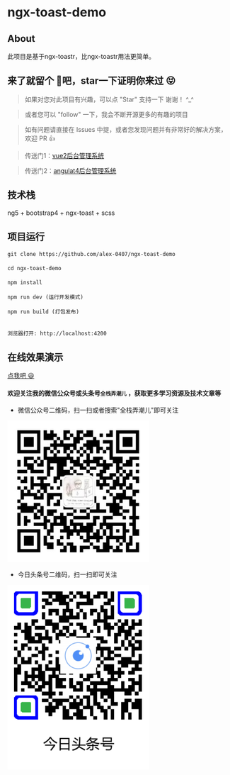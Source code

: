 # ngx-toast-demo

## About

此项目是基于ngx-toastr，比ngx-toastr用法更简单。


## 来了就留个 :feet:吧，star一下证明你来过  :stuck_out_tongue_closed_eyes:

>  如果对您对此项目有兴趣，可以点 "Star" 支持一下 谢谢！ ^_^

>  或者您可以 "follow" 一下，我会不断开源更多的有趣的项目

>  如有问题请直接在 Issues 中提，或者您发现问题并有非常好的解决方案，欢迎 PR 👍

>  传送门1：[vue2后台管理系统](https://github.com/Alex-0407/vue2-admin-grace)

>  传送门2：[angulat4后台管理系统](https://github.com/Alex-0407/ng4-grace)

## 技术栈

ng5 + bootstrap4 + ngx-toast + scss


## 项目运行

```
git clone https://github.com/alex-0407/ngx-toast-demo

cd ngx-toast-demo  

npm install

npm run dev (运行开发模式)

npm run build (打包发布)


浏览器打开: http://localhost:4200

```

## 在线效果演示

[点我吧 :smiley:](https://alex-0407.github.io/ngx-toast)


#### 欢迎关注我的微信公众号或头条号`全栈弄潮儿` ，获取更多学习资源及技术文章等

* 微信公众号二维码，扫一扫或者搜索"全栈弄潮儿"即可关注

<img src="https://github.com/alex-0407/sinacloud-node/blob/master/fullstack-8cm.jpg" width="320px" style="display:inline;">

* 今日头条号二维码，扫一扫即可关注

<img src="https://github.com/alex-0407/node-demo/blob/master/toutiao.jpg" width="320px" style="display:inline;">
